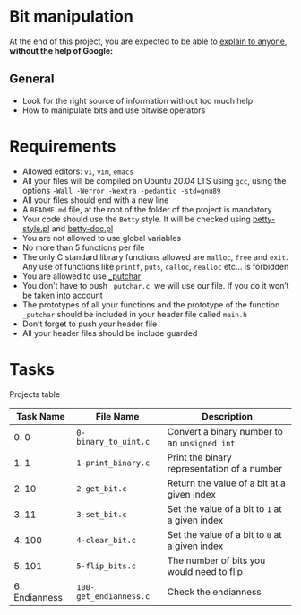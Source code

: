 # Bit manipulation
At the end of this project, you are expected to be able to [explain to anyone](https://fs.blog/feynman-learning-technique/?fbclid=IwAR2K5_BGPVo0QjJXkOIIqNsqcXK4lTskPWJvA0asKQIGtCPWaQBdKmj1Ztg), 
**without the help of Google:**

## General
* Look for the right source of information without too much help
* How to manipulate bits and use bitwise operators

# Requirements
* Allowed editors: `vi`, `vim`, `emacs`
* All your files will be compiled on Ubuntu 20.04 LTS using `gcc`, using the options `-Wall -Werror -Wextra -pedantic -std=gnu89`
* All your files should end with a new line
* A `README.md` file, at the root of the folder of the project is mandatory
* Your code should use the `Betty` style. It will be checked using [betty-style.pl](https://github.com/holbertonschool/Betty/blob/master/betty-style.pl) and [betty-doc.pl](https://github.com/holbertonschool/Betty/blob/master/betty-doc.pl)
* You are not allowed to use global variables
* No more than 5 functions per file
* The only C standard library functions allowed are `malloc`, `free` and `exit`. Any use of functions like `printf`, `puts`, `calloc`, `realloc` etc… is forbidden
* You are allowed to use [_putchar](https://github.com/holbertonschool/_putchar.c/blob/master/_putchar.c)
* You don’t have to push `_putchar.c`, we will use our file. If you do it won’t be taken into account
* The prototypes of all your functions and the prototype of the function `_putchar` should be included in your header file called `main.h`
* Don’t forget to push your header file
* All your header files should be include guarded

# Tasks
Projects table

| Task Name  | File Name | Description |
| --------------- | ------------------------------ |---------------------------------------------------------------|
| 0. 0  | `0-binary_to_uint.c`  | Convert a binary number to an `unsigned int` |
| 1. 1 | `1-print_binary.c` | Print the binary representation of a number |
| 2. 10 | `2-get_bit.c` | Return the value of a bit at a given index |
| 3. 11 | `3-set_bit.c` | Set the value of a bit to `1` at a given index |
| 4. 100 | `4-clear_bit.c` | Set the value of a bit to `0` at a given index |
| 5. 101 | `5-flip_bits.c` | The number of bits you would need to flip |
| 6. Endianness | `100-get_endianness.c` | Check the endianness |
